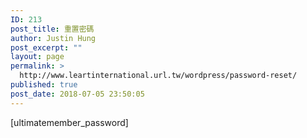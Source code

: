 ```yaml
---
ID: 213
post_title: 重置密碼
author: Justin Hung
post_excerpt: ""
layout: page
permalink: >
  http://www.leartinternational.url.tw/wordpress/password-reset/
published: true
post_date: 2018-07-05 23:50:05
---
```

[ultimatemember_password]